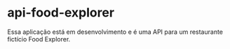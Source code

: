 # api-food-explorer
Essa aplicação está em desenvolvimento e é uma API para um restaurante fictício Food Explorer.
